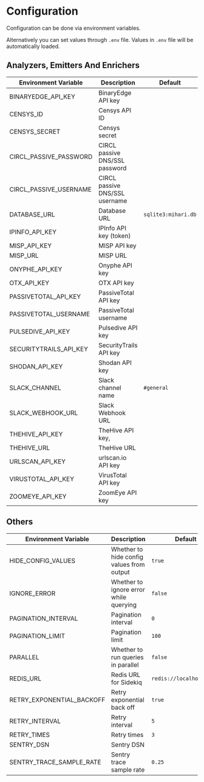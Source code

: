 # Configuration

Configuration can be done via environment variables.

Alternatively you can set values through `.env` file. Values in `.env` file will be automatically loaded.

## Analyzers, Emitters And Enrichers

| Environment Variable   | Description                    | Default             |
| ---------------------- | ------------------------------ | ------------------- |
| BINARYEDGE_API_KEY     | BinaryEdge API key             |                     |
| CENSYS_ID              | Censys API ID                  |                     |
| CENSYS_SECRET          | Censys secret                  |                     |
| CIRCL_PASSIVE_PASSWORD | CIRCL passive DNS/SSL password |                     |
| CIRCL_PASSIVE_USERNAME | CIRCL passive DNS/SSL username |                     |
| DATABASE_URL           | Database URL                   | `sqlite3:mihari.db` |
| IPINFO_API_KEY         | IPInfo API key (token)         |                     |
| MISP_API_KEY           | MISP API key                   |                     |
| MISP_URL               | MISP URL                       |                     |
| ONYPHE_API_KEY         | Onyphe API key                 |                     |
| OTX_API_KEY            | OTX API key                    |                     |
| PASSIVETOTAL_API_KEY   | PassiveTotal API key           |                     |
| PASSIVETOTAL_USERNAME  | PassiveTotal username          |                     |
| PULSEDIVE_API_KEY      | Pulsedive API key              |                     |
| SECURITYTRAILS_API_KEY | SecurityTrails API key         |                     |
| SHODAN_API_KEY         | Shodan API key                 |                     |
| SLACK_CHANNEL          | Slack channel name             | `#general`          |
| SLACK_WEBHOOK_URL      | Slack Webhook URL              |                     |
| THEHIVE_API_KEY        | TheHive API key,               |                     |
| THEHIVE_URL            | TheHive URL                    |                     |
| URLSCAN_API_KEY        | urlscan.io API key             |                     |
| VIRUSTOTAL_API_KEY     | VirusTotal API key             |                     |
| ZOOMEYE_API_KEY        | ZoomEye API key                |                     |

## Others

| Environment Variable      | Description                               | Default                  |
| ------------------------- | ----------------------------------------- | ------------------------ |
| HIDE_CONFIG_VALUES        | Whether to hide config values from output | `true`                   |
| IGNORE_ERROR              | Whether to ignore error while querying    | `false`                  |
| PAGINATION_INTERVAL       | Pagination interval                       | `0`                      |
| PAGINATION_LIMIT          | Pagination limit                          | `100`                    |
| PARALLEL                  | Whether to run queries in parallel        | `false`                  |
| REDIS_URL                 | Redis URL for Sidekiq                     | `redis://localhost:6379` |
| RETRY_EXPONENTIAL_BACKOFF | Retry exponential back off                | `true`                   |
| RETRY_INTERVAL            | Retry interval                            | `5`                      |
| RETRY_TIMES               | Retry times                               | `3`                      |
| SENTRY_DSN                | Sentry DSN                                |                          |
| SENTRY_TRACE_SAMPLE_RATE  | Sentry trace sample rate                  | `0.25`                   |
